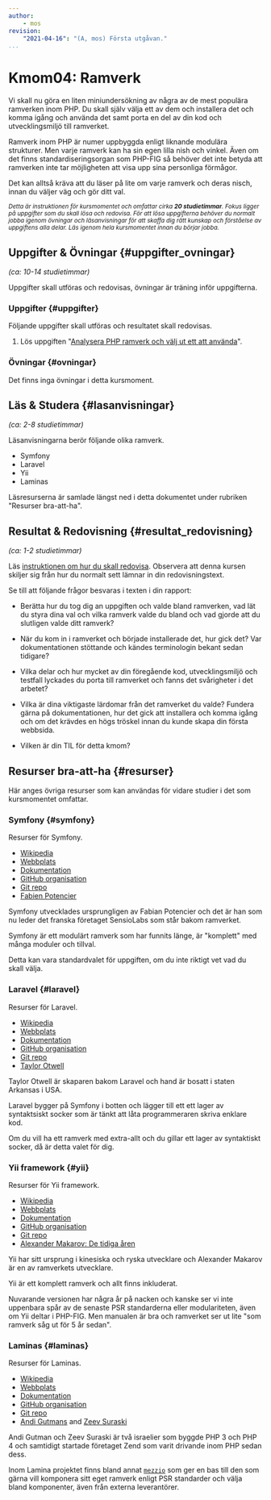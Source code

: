 ```yaml
---
author:
    - mos
revision:
    "2021-04-16": "(A, mos) Första utgåvan."
...
```

Kmom04: Ramverk
==================================

Vi skall nu göra en liten miniundersökning av några av de mest populära ramverken inom PHP. Du skall själv välja ett av dem och installera det och komma igång och använda det samt porta en del av din kod och utvecklingsmiljö till ramverket.

Ramverk inom PHP är numer uppbyggda enligt liknande modulära strukturer. Men varje ramverk kan ha sin egen lilla nish och vinkel. Även om det finns standardiseringsorgan som PHP-FIG så behöver det inte betyda att ramverken inte tar möjligheten att visa upp sina personliga förmågor.

Det kan alltså kräva att du läser på lite om varje ramverk och deras nisch, innan du väljer väg och gör ditt val.

<!-- more -->

<small><i>Detta är instruktionen för kursmomentet och omfattar cirka **20 studietimmar**. Fokus ligger på uppgifter som du skall lösa och redovisa. För att lösa uppgifterna behöver du normalt jobba igenom övningar och läsanvisningar för att skaffa dig rätt kunskap och förståelse av uppgiftens alla delar. Läs igenom hela kursmomentet innan du börjar jobba.</i></small>



Uppgifter & Övningar {#uppgifter_ovningar}
-------------------------------------------

*(ca: 10-14 studietimmar)*

Uppgifter skall utföras och redovisas, övningar är träning inför uppgifterna.



### Uppgifter {#uppgifter}

Följande uppgifter skall utföras och resultatet skall redovisas.

1. Lös uppgiften "[Analysera PHP ramverk och välj ut ett att använda](uppgift/analysera-php-ramverk-och-valj-ut-ett-att-anvanda)".



### Övningar {#ovningar}

Det finns inga övningar i detta kursmoment.

<!-- Jobba igenom övningarna, de förbereder dig inför uppgifterna. -->



Läs & Studera  {#lasanvisningar}
---------------------------------

*(ca: 2-8 studietimmar)*

Läsanvisningarna berör följande olika ramverk.

* Symfony
* Laravel
* Yii
* Laminas

Läsresurserna är samlade längst ned i detta dokumentet under rubriken "Resurser bra-att-ha".



Resultat & Redovisning  {#resultat_redovisning}
-----------------------------------------------

*(ca: 1-2 studietimmar)*

Läs [instruktionen om hur du skall redovisa](./../redovisa). Observera att denna kursen skiljer sig från hur du normalt sett lämnar in din redovisningstext.

Se till att följande frågor besvaras i texten i din rapport:

* Berätta hur du tog dig an uppgiften och valde bland ramverken, vad lät du styra dina val och vilka ramverk valde du bland och vad gjorde att du slutligen valde ditt ramverk?

* När du kom in i ramverket och började installerade det, hur gick det? Var dokumentationen stöttande och kändes terminologin bekant sedan tidigare?

* Vilka delar och hur mycket av din föregående kod, utvecklingsmiljö och testfall lyckades du porta till ramverket och fanns det svårigheter i det arbetet?

* Vilka är dina viktigaste lärdomar från det ramverket du valde? Fundera gärna på dokumentationen, hur det gick att installera och komma igång och om det krävdes en högs tröskel innan du kunde skapa din första webbsida.

* Vilken är din TIL för detta kmom?



Resurser bra-att-ha {#resurser}
---------------------------------

Här anges övriga resurser som kan användas för vidare studier i det som kursmomentet omfattar.



### Symfony {#symfony}

Resurser för Symfony.

* [Wikipedia](https://en.wikipedia.org/wiki/Symfony)
* [Webbplats](https://symfony.com/)
* [Dokumentation](https://symfony.com/doc/current/index.html)
* [GitHub organisation](https://github.com/symfony)
* [Git repo](https://github.com/symfony/symfony)
* [Fabien Potencier](http://fabien.potencier.org/about.html)

Symfony utvecklades ursprungligen av Fabian Potencier och det är han som nu leder det franska företaget SensioLabs som står bakom ramverket.

Symfony är ett modulärt ramverk som har funnits länge, är "komplett" med många moduler och tillval.

Detta kan vara standardvalet för uppgiften, om du inte riktigt vet vad du skall välja.



### Laravel {#laravel}

Resurser för Laravel.

* [Wikipedia](https://en.wikipedia.org/wiki/Laravel)
* [Webbplats](https://laravel.com/)
* [Dokumentation](https://laravel.com/docs/)
* [GitHub organisation](https://github.com/laravel)
* [Git repo](https://github.com/laravel/laravel)
* [Taylor Otwell](https://twitter.com/taylorotwell)

Taylor Otwell är skaparen bakom Laravel och hand är bosatt i staten Arkansas i USA.

Laravel bygger på Symfony i botten och lägger till ett ett lager av syntaktsiskt socker som är tänkt att låta programmeraren skriva enklare kod.

Om du vill ha ett ramverk med extra-allt och du gillar ett lager av syntaktiskt socker, då är detta valet för dig.



### Yii framework {#yii}

Resurser för Yii framework.

* [Wikipedia](https://en.wikipedia.org/wiki/Yii)
* [Webbplats](https://www.yiiframework.com/)
* [Dokumentation](https://www.yiiframework.com/doc/guide/2.0/en)
* [GitHub organisation](https://github.com/yiisoft)
* [Git repo](https://github.com/yiisoft/yii2)
* [Alexander Makarov: De tidiga åren](https://en.rmcreative.ru/blog/the-history-of-yii-framework/)

Yii har sitt ursprung i kinesiska och ryska utvecklare och Alexander Makarov är en av ramverkets utvecklare.

Yii är ett komplett ramverk och allt finns inkluderat.

Nuvarande versionen har några år på nacken och kanske ser vi inte uppenbara spår av de senaste PSR standarderna eller modulariteten, även om Yii deltar i PHP-FIG. Men manualen är bra och ramverket ser ut lite "som ramverk såg ut för 5 år sedan".



### Laminas {#laminas}

Resurser för Laminas.

* [Wikipedia](https://en.wikipedia.org/wiki/Laminas)
* [Webbplats](https://getlaminas.org/)
* [Dokumentation](https://docs.laminas.dev/)
* [GitHub organisation](https://github.com/laminas)
* [Git repo](https://github.com/laravel/laravel)
* [Andi Gutmans](https://en.wikipedia.org/wiki/Andi_Gutmans) and [Zeev Suraski](https://en.wikipedia.org/wiki/Zeev_Suraski)

Andi Gutman och Zeev Suraski är två israelier som byggde PHP 3 och PHP 4 och samtidigt startade företaget Zend som varit drivande inom PHP sedan dess.

Inom Lamina projektet finns bland annat [`mezzio`](https://github.com/mezzio/mezzio) som ger en bas till den som gärna vill komponera sitt eget ramverk enligt PSR standarder och välja bland komponenter, även från externa leverantörer.
